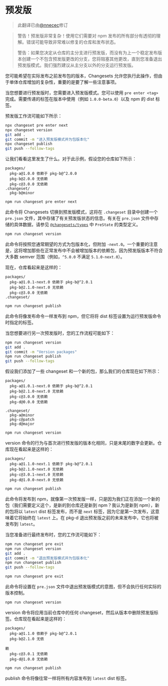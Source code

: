 # 预发版

> 此翻译已由[@nnecec](https://github.com/nnecec)修订

> 警告！预发版非常复杂！使用它们需要对 npm 发布的所有部分有透彻的理解。错误可能导致非常难以修复的仓库和发布状态。
>
> 警告：如果您决定从仓库的主分支进行预发版，而没有为上一个稳定发布版本创建一个不包含预发版更改的分支，您将阻塞其他更改，直到您准备退出预发版模式。我们强烈建议从主分支以外的分支运行预发版。

您可能希望在实际发布之前发布包的版本，Changesets 允许您执行此操作，但由于单体仓库增加的复杂性，重要的是要了解一些注意事项。

当您想要进行预发版时，您需要进入预发版模式。您可以使用 `pre enter <tag>` 完成。需要传递的标签在版本中使用（例如 `1.0.0-beta.0`）以及 npm 的 dist 标签。

预发版工作流可能如下所示：

```sh
npx changeset pre enter next
npx changeset version
git add .
git commit -m "进入预发版模式并为包版本化"
npx changeset publish
git push --follow-tags
```

让我们看看这里发生了什么。对于此示例，假设您的仓库如下所示：

```
packages/
  pkg-a@1.0.0 依赖于 pkg-b@^2.0.0
  pkg-b@2.0.0 无依赖
  pkg-c@3.0.0 无依赖
.changeset/
  pkg-b@minor
```

```sh npm2yarn
npm run changeset pre enter next
```

此命令将 Changesets 切换到预发版模式，这将在 `.changeset` 目录中创建一个 `pre.json` 文件，其中存储了有关预发版状态的信息。有关在 `pre.json` 文件中存储的具体数据，请参见 [`@changesets/types`](https://github.com/changesets/changesets/tree/main/packages/types) 中 `PreState` 的类型定义。

```sh npm2yarn
npm run changeset version
```

此命令将按照您通常期望的方式为包版本化，但附加 `-next.0`。一个重要的注意是，这将增加那些在正常发布中不会被增加版本的依赖包，因为预发版版本不符合大多数 semver 范围（例如，`^5.0.0` 不满足 `5.1.0-next.0`）。

现在，仓库看起来是这样的：

```
packages/
  pkg-a@1.0.1-next.0 依赖于 pkg-b@^2.0.1
  pkg-b@2.1.0-next.0 无依赖
  pkg-c@3.0.0 无依赖
.changeset/
```

```sh npm2yarn
npm run changeset publish
```

此命令将像发布命令一样发布到 npm，但它将将 dist 标签设置为运行预发版命令时指定的标签。

当您想要进行另一次预发版时，您的工作流程可能如下：

```sh npm2yarn
npm run changeset version
git add .
git commit -m "Version packages"
npm run changeset publish
git push --follow-tags
```

假设我们添加了一些 changeset 和一个新的包，那么我们的仓库现在如下所示：

```
packages/
  pkg-a@1.0.1-next.0 依赖于 pkg-b@^2.0.1
  pkg-b@2.1.0-next.0 无依赖
  pkg-c@3.0.0 无依赖
  pkg-d@0.0.0 无依赖

.changeset/
  pkg-a@minor
  pkg-c@patch
  pkg-d@major
```

```sh npm2yarn
npm run changeset version
```

version 命令的行为与首次进行预发版的版本化相同，只是末尾的数字会更新。仓库现在看起来是这样的：

```
packages/
  pkg-a@1.1.0-next.1 依赖于 pkg-b@^2.0.1
  pkg-b@2.1.0-next.0 无依赖
  pkg-c@3.0.1-next.0 无依赖
  pkg-d@1.0.0-next.0 无依赖
```

```sh npm2yarn
npm run changeset publish
```

此命令将发布到 npm，就像第一次预发版一样，只是因为我们正在添加一个新的包（我们需要定义这个，是新的到仓库还是新到 npm？我认为是新到 npm），新的包将以 `latest` dist 标签发布，而不是 `next` 标签，因为它是第一次发布，这意味着它将始终在 `latest` 上。在 pkg-d 退出预发版之前的未来发布中，它也将被发布到 `latest`。

当您准备进行最终发布时，您的工作流可能如下：

```sh npm2yarn
npm run changeset pre exit
npm run changeset version
git add .
git commit -m "退出预发版模式并为包版本化"
npm run changeset publish
git push --follow-tags
```

```sh npm2yarn
npm run changeset pre exit
```

此命令将设置在 `pre.json` 文件中退出预发版模式的意图，但不会执行任何实际的版本控制。

```sh npm2yarn
npm run changeset version
```

version 命令将应用当前仓库中的任何 changeset，然后从版本中删除预发版标签。仓库现在看起来是这样的：

```
packages/
  pkg-a@1.1.0 依赖于 pkg-b@^2.0.1
  pkg-b@2.1.0 无依

赖
  pkg-c@3.0.1 无依赖
  pkg-d@1.0.0 无依赖
```

```sh npm2yarn
npm run changeset publish
```

publish 命令将像往常一样将所有内容发布到 `latest` dist 标签。
